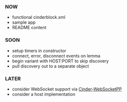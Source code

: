 
### NOW
- functional cinderblock.xml
- sample app
- README content

### SOON
- setup timers in constructor
- connect, error, disconnect events on lemma
- begin variant with HOST:PORT to skip discovery
- pull discovery out to a separate object

### LATER
- consider WebSocket support via [Cinder-WebSocketPP](https://github.com/wieden-kennedy/Cinder-WebSocketPP)
- consider a host implementation
